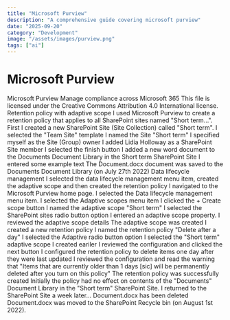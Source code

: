 ```yaml
---
title: "Microsoft Purview"
description: "A comprehensive guide covering microsoft purview"
date: "2025-09-20"
category: "Development"
image: "/assets/images/purview.png"
tags: ["ai"]
---
```


# Microsoft Purview

Microsoft Purview Manage compliance across Microsoft 365 This file is licensed under the Creative Commons Attribution 4.0 International license. Retention policy with adaptive scope I used Microsoft Purview to create a retention policy that applies to all SharePoint sites named "Short term...". First I created a new SharePoint Site (Site Collection) called "Short term". I selected the "Team Site" template I named the Site "Short term" I specified myself as the Site (Group) owner I added Lidia Holloway as a SharePoint Site member I selected the finish button I added a new word document to the Documents Document Library in the Short term SharePoint Site I entered some example text The Document.docx document was saved to the Documents Document Library (on July 27th 2022) Data lifecycle management I selected the data lifecycle management menu item, created the adaptive scope and then created the retention policy I navigated to the Microsoft Purview home page. I selected the Data lifecycle management menu item. I selected the Adaptive scopes menu item I clicked the + Create scope button I named the adaptive scope "Short term" I selected the SharePoint sites radio button option I entered an adaptive scope property. I reviewed the adaptive scope details The adaptive scope was created I created a new retention policy I named the retention policy "Delete after a day" I selected the Adaptive radio button option I selected the "Short term" adaptive scope I created eariler I reviewed the configuration and clicked the next button I configured the retention policy to delete items one day after they were last updated I reviewed the configuration and read the warning that "Items that are currently older than 1 days [sic] will be permanently deleted after you turn on this policy" The retention policy was successfully created Initially the policy had no effect on contents of the "Documents" Document Library in the "Short term" SharePoint Site. I returned to the SharePoint Site a week later... Document.docx has been deleted Document.docx was moved to the SharePoint Recycle bin (on August 1st 2022).
